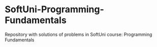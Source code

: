 # SoftUni-Programming-Fundamentals
Repository with solutions of problems in SoftUni course: Programming Fundamentals 
